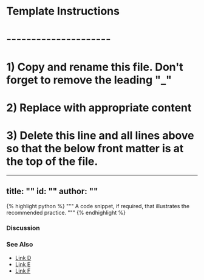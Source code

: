 # Template Instructions
# ---------------------
# 1) Copy and rename this file. Don't forget to remove the leading "_" 
# 2) Replace <Instructional text> with appropriate content
# 3) Delete this line and all lines above so that the below front matter is at the top of the file. 
---
title: "<Best Practice Title>"
id: "<best-practice-title>" 
author: "<github-username>"
---

<Summary paragraph of the recommended practice>

{% highlight python %}
    """
    A code snippet, if required, that illustrates the recommended practice.
    """
{% endhighlight %}

### Discussion 

<A discussion of the recommended practice>

### See Also

- [Link D](http://www.google.com)
- [Link E](http://www.google.com)
- [Link F](http://www.google.com)